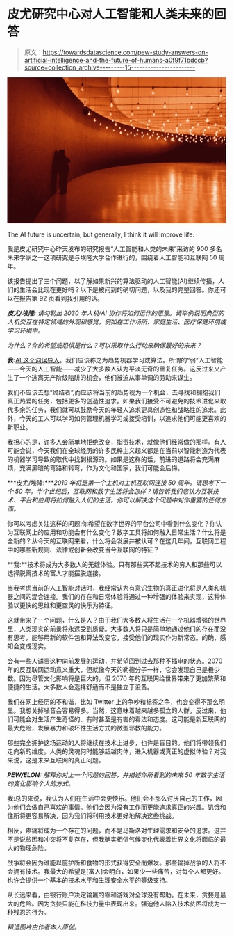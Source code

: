 # 皮尤研究中心对人工智能和人类未来的回答

> 原文：<https://towardsdatascience.com/pew-study-answers-on-artificial-intelligence-and-the-future-of-humans-a0f9f71bdccb?source=collection_archive---------15----------------------->

![](img/94a4ec453361780a20b616b8e8e14e5b.png)

The AI future is uncertain, but generally, I think it will improve life.

我是皮尤研究中心昨天发布的研究报告“人工智能和人类的未来”采访的 900 多名未来学家之一这项研究是与埃隆大学合作进行的，围绕着人工智能和互联网 50 周年。

该报告提出了三个问题，以了解如果新兴的算法驱动的人工智能(AI)继续传播，人们的生活会比现在更好吗？以下是被问到的确切问题，以及我的完整回答。你还可以在报告第 92 页看到我引用的话。

***皮尤/埃隆:*** *请勾勒出 2030 年人机/AI 协作将如何运作的愿景。请举例说明典型的人机交互在特定领域的外观和感觉，例如在工作场所、家庭生活、医疗保健环境或学习环境中。*

*为什么？你的希望或恐惧是什么？可以采取什么行动来确保最好的未来？*

**我:**[AI 这个词误导人](https://medium.com/datadriveninvestor/artificial-intelligence-the-most-unfortunate-buzzword-a5f0b678a7b1)。我们应该称之为趋势机器学习或算法。所谓的“弱”人工智能——今天的人工智能——减少了大多数人认为平淡无奇的重复任务。这反过来又产生了一个逃离无产阶级陷阱的机会，他们被迫从事单调的劳动来谋生。

我们不应该去想“终结者”,而应该将当前的趋势视为一个机会，去寻找和拥抱我们真正热爱的任务，包括更多的创造性追求。如果我们接受不可避免的技术进化来取代多余的任务，我们就可以鼓励今天的年轻人追求更具创造性和战略性的追求。此外，今天的工人可以学习如何管理机器学习或接受培训，以追求他们可能更喜欢的新职业。

我担心的是，许多人会简单地拒绝改变，指责技术，就像他们经常做的那样。有人可能会说，今天我们在全球经历的许多民粹主义起义都是在当前以智能制造为代表的机器学习导致的取代中找到根源的。如果是这样的话，前进的道路将会充满麻烦，充满黑暗的弯路和转弯，作为文化和国家，我们可能会后悔。

***皮尤/埃隆:****2019 年将是第一个主机对主机互联网连接 50 周年。请思考下一个 50 年。半个世纪后，互联网和数字生活将会怎样？请告诉我们您认为互联技术、平台和应用将如何融入人们的生活。你可以解决这个问题中对你重要的任何方面。*

你可以考虑关注这样的问题:你希望在数字世界的平台公司中看到什么变化？你认为互联网上的应用和功能会有什么变化？数字工具将如何融入日常生活？什么将是全新的？从今天的互联网来看，什么将会发展并被认可？在这几年间，互联网工程中的哪些新规则、法律或创新会改变当今互联网的特征？

**我:**技术将成为大多数人的无缝体验。只有那些买不起技术的穷人和那些可以选择脱离技术的富人才能摆脱连接。

当我考虑当前的人工智能对话时，我经常认为有意识生物的真正进化将是人类和机器之间的混合连接。我们的存在和日常体验将通过一种增强的体验来实现，这种体验以更快的思维和更空灵的快乐为特征。

这就带来了一个问题，什么是人？由于我们大多数人将生活在一个机器增强的世界里，人类现实的前景将永远受到质疑。大多数人将只是简单地通过他们的存在而没有思考，能够用新的软件包和算法改变它，接受他们的现实作为新常态。的确，感知会变成现实。

会有一些人谴责这种向前发展的运动，并希望回到过去那种不插电的状态。2070 年的反互联网运动意义重大，但就像今天的勒德分子一样，它会发现自己是极少数。因为尽管文化影响将是巨大的，但 2070 年的互联网给世界带来了更加繁荣和便捷的生活。大多数人会选择舒适而不是独立于设备。

我们在网上经历的不和谐，比如 Twitter 上的争吵和标签之争，也会变得不那么明显。我想关掉噪音会容易得多。当然，这意味着越来越多孤立的人群，反过来，他们可能会对生活产生奇怪的、有时甚至是有害的看法和态度。这可能是新互联网的最大危险，发展暴力和破坏性生活方式的微型邪教的能力。

那些完全拥护这场运动的人将继续在技术上进步，也许是盲目的。他们将带领我们走向新的维度。人类的灵魂何时能够超越肉体，进入机器或真正的虚拟体验？对我来说，这是未来互联网的真正问题。

***PEW/ELON:*** *解释你对上一个问题的回答，并描述你所看到的未来 50 年数字生活的变化影响个人的方式。*

我:总的来说，我认为人们在生活中会更快乐。他们会不那么讨厌自己的工作，因为他们会做自己喜欢的事情。他们会因为没有工作而更能追求真正的兴趣。饥饿和住所将更容易解决，因为我们将利用技术更好地解决这些挑战。

相反，疼痛将成为一个存在的问题，而不是马斯洛对生理需求和安全的追求。这并不是说贫困和冲突将不复存在，但我确实相信气候变化代表着世界文化将面临的最大的物理危险。

战争将会因为谁能以庇护所和食物的形式获得安全而爆发。那些输掉战争的人将不会拥有技术。我最大的希望是[富人]会明白，如果少一些痛苦，对每个人都更好。也许会提供一个基本的技术水平和生理安全水平的等级支持。

从长远来看，由银行账户决定输赢的零和游戏对全球没有帮助。在未来，贪婪是最大的危险。因为贪婪只能在科技力量中表现出来。强迫他人陷入技术贫困将成为一种残忍的行为。

*精选图片由作者本人原创。*